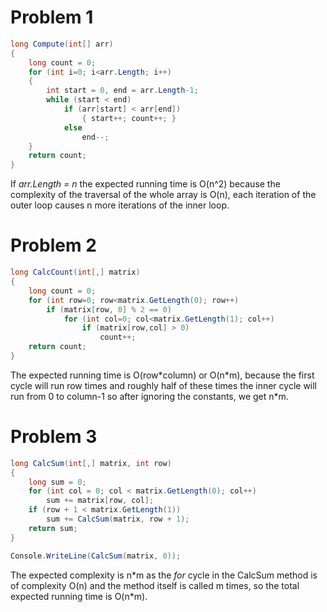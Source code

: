 # Problem 1
```c#
long Compute(int[] arr)
{
    long count = 0;
    for (int i=0; i<arr.Length; i++)
    {
        int start = 0, end = arr.Length-1;
        while (start < end)
            if (arr[start] < arr[end])
                { start++; count++; }
            else 
                end--;
    }
    return count;
}
```
If *arr.Length = n* the expected running time is O(n^2) because the complexity of the traversal of the whole array is O(n), each iteration of the outer loop causes n more iterations of the inner loop.

# Problem 2

```C#
long CalcCount(int[,] matrix)
{
    long count = 0;
    for (int row=0; row<matrix.GetLength(0); row++)
        if (matrix[row, 0] % 2 == 0)
            for (int col=0; col<matrix.GetLength(1); col++)
                if (matrix[row,col] > 0)
                    count++;
    return count;
}
```
The expected running time is O(row\*column) or O(n\*m), because the first cycle will run row times and roughly half of these times the inner cycle will run from 0 to column-1 so after ignoring the constants, we get n*m.

# Problem 3
```C#
long CalcSum(int[,] matrix, int row)
{
    long sum = 0;
    for (int col = 0; col < matrix.GetLength(0); col++) 
        sum += matrix[row, col];
    if (row + 1 < matrix.GetLength(1)) 
        sum += CalcSum(matrix, row + 1);
    return sum;
}

Console.WriteLine(CalcSum(matrix, 0));
```
The expected complexity is n\*m as the *for* cycle in the CalcSum method is of complexity O(n) and the method itself is called m times, so the total expected running time is O(n\*m). 